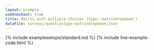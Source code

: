 ```yaml
---
layout: example
useknockout: true
title: Matrix with multiple choices (type:'matrixdropdown')
dataFile: surveys/questiontype-matrixdropdown.json
---
```


{% include examplesetups/standard.md %}
{% include live-example-code.html %}
